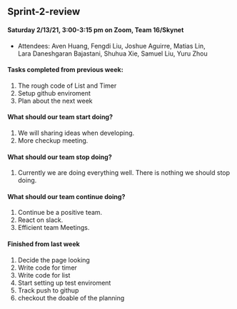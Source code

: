 ## Sprint-2-review

#### Saturday 2/13/21, 3:00-3:15 pm on Zoom, Team 16/Skynet     
  - Attendees: Aven Huang, Fengdi Liu, Joshue Aguirre, Matias Lin,    
    Lara Daneshgaran Bajastani, Shuhua Xie, Samuel Liu, Yuru Zhou

#### Tasks completed from previous week: 
   1. The rough code of List and Timer
   2. Setup github enviroment 
   3. Plan about the next week

#### What should our team start doing?
   1. We will sharing ideas when developing.
   2. More checkup meeting.

#### What should our team stop doing?
   1. Currently we are doing everything well. There is nothing we should stop doing.

#### What should our team continue doing?
   1. Continue be a positive team.  
   2. React on slack.
   3. Efficient team Meetings. 
  
#### Finished from last week
   1. Decide the page looking
   2. Write code for timer
   3. Write code for list
   4. Start setting up test enviroment
   5. Track push to githup
   6. checkout the doable of the planning
  
